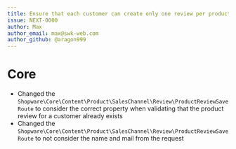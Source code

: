 ```yaml
---
title: Ensure that each customer can create only one review per product
issue: NEXT-0000
author: Max
author_email: max@swk-web.com
author_github: @aragon999
---
```

# Core
* Changed the `Shopware\Core\Content\Product\SalesChannel\Review\ProductReviewSaveRoute` to consider the correct property when validating that the product review for a customer already exists
* Changed the `Shopware\Core\Content\Product\SalesChannel\Review\ProductReviewSaveRoute` to not consider the name and mail from the request
